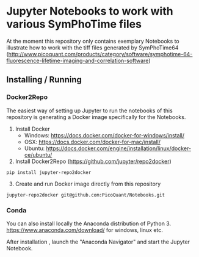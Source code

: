 # Jupyter Notebooks to work with various SymPhoTime files

At the moment this repository only contains exemplary Notebooks to illustrate how to work with the tiff files generated by SymPhoTime64 (http://www.picoquant.com/products/category/software/symphotime-64-fluorescence-lifetime-imaging-and-correlation-software)

## Installing / Running

### Docker2Repo
The easiest way of setting up Jupyter to run the notebooks of this repository is generating a Docker image specifically for the Notebooks.

 1. Install Docker
    * Windows: https://docs.docker.com/docker-for-windows/install/
    * OSX: https://docs.docker.com/docker-for-mac/install/
    * Ubuntu: https://docs.docker.com/engine/installation/linux/docker-ce/ubuntu/
 2. Install Docker2Repo (https://github.com/jupyter/repo2docker)
   
   ```pip install jupyter-repo2docker```

 3. Create and run Docker image directly from this repository
 
   ```jupyter-repo2docker git@github.com:PicoQuant/Notebooks.git```
 
### Conda

You can also install locally the Anaconda distribution of Python 3.
https://www.anaconda.com/download/ for windows, linux etc.

After installation , launch the "Anaconda Navigator" and start the Jupyter Notebook.




